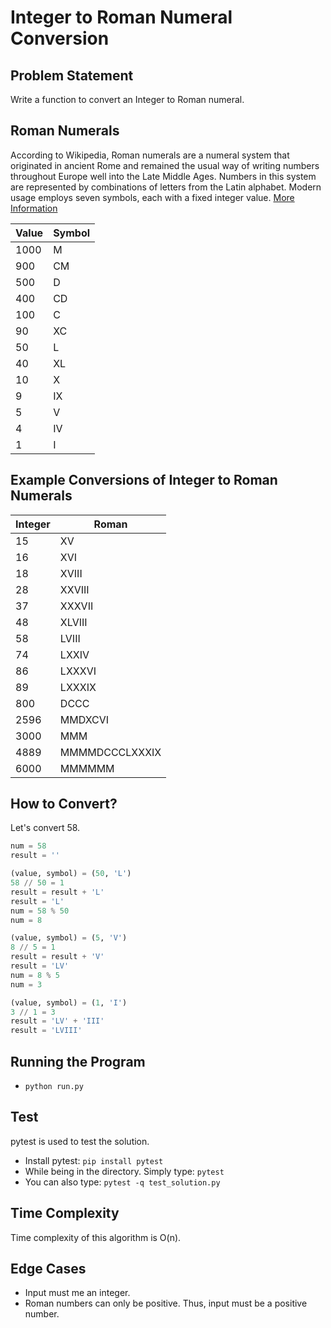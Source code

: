# Integer to Roman Numeral Conversion

## Problem Statement

Write a function to convert an Integer to Roman numeral.

## Roman Numerals

According to Wikipedia, Roman numerals are a numeral system that originated in ancient Rome and remained the usual way of writing numbers throughout Europe well into the Late Middle Ages. Numbers in this system are represented by combinations of letters from the Latin alphabet. Modern usage employs seven symbols, each with a fixed integer value. [More Information](https://en.wikipedia.org/wiki/Roman_numerals)

Value | Symbol
--- | ---
1000 | M
900 | CM
500 | D
400 | CD
100 | C
90 | XC
50 | L
40 | XL
10 | X
9 | IX
5 | V
4 | IV
1 | I

## Example Conversions of Integer to Roman Numerals

Integer | Roman
--- | ---
15 | XV
16 | XVI
18 | XVIII
28 | XXVIII
37 | XXXVII
48 | XLVIII
58 | LVIII
74 | LXXIV
86 | LXXXVI
89 | LXXXIX
800 | DCCC
2596 | MMDXCVI
3000 | MMM
4889 | MMMMDCCCLXXXIX
6000 | MMMMMM

## How to Convert?

Let's convert 58.

```python
num = 58
result = ''

(value, symbol) = (50, 'L')
58 // 50 = 1
result = result + 'L'
result = 'L'
num = 58 % 50
num = 8

(value, symbol) = (5, 'V')
8 // 5 = 1
result = result + 'V'
result = 'LV'
num = 8 % 5
num = 3

(value, symbol) = (1, 'I')
3 // 1 = 3
result = 'LV' + 'III'
result = 'LVIII'
```

## Running the Program

- `python run.py`

## Test

pytest is used to test the solution.

- Install pytest: `pip install pytest`
- While being in the directory. Simply type: `pytest`
- You can also type: `pytest -q test_solution.py`

## Time Complexity

Time complexity of this algorithm is O(n).

## Edge Cases

- Input must me an integer.
- Roman numbers can only be positive. Thus, input must be a positive number.
